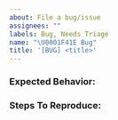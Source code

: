 ```yaml
---
about: File a bug/issue
assignees: ""
labels: Bug, Needs Triage
name: "\U0001F41E Bug"
title: '[BUG] <title>'
---
```


<!--
Note: Please search to see if an issue already exists for the bug you encountered.

### Current Behavior:

```sh

```

<!-- A concise description of what you're experiencing. -->

### Expected Behavior:

<!-- A concise description of what you expected to happen. -->

### Steps To Reproduce:

<!--
Example: steps to reproduce the behavior:
1. In this environment...
1. With this config...
1. Run '...'
1. See error...

### Environment:

<!--
Example:
- OS: Ubuntu 20.04
- Node: 13.14.0
- npm: 7.6.3

### Anything else:

<!--
Links? References? Anything that will give us more context about the issue that you are encountering!